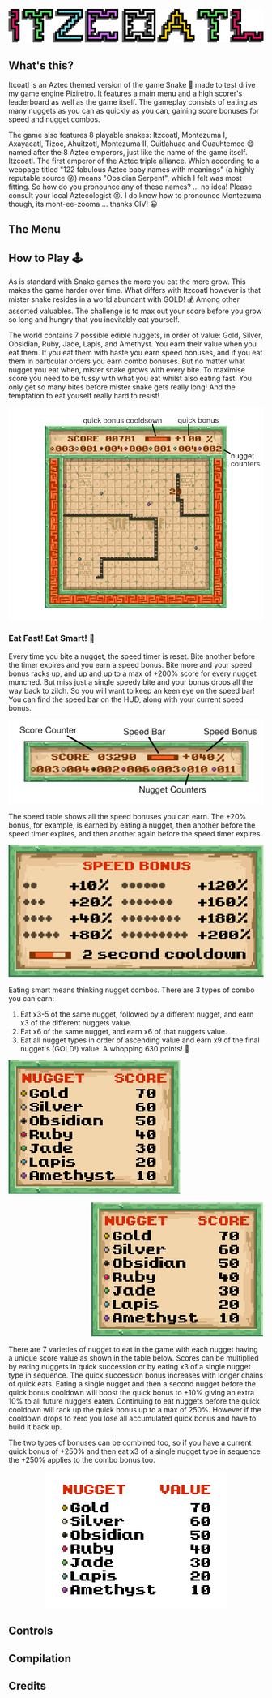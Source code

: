 
<p align="center">
  <img src="img/itzcoatl_title.png" alt="Itzcoatl Title Banner"/>
</p>

## What's this?

Itcoatl is an Aztec themed version of the game Snake :snake: made to test drive my game engine Pixiretro. It features a main menu and a high scorer's leaderboard as well as the game itself. The gameplay consists of eating as many nuggets as you can as quickly as you can, gaining score bonuses for speed and nugget combos.

The game also features 8 playable snakes: Itzcoatl, Montezuma I, Axayacatl, Tizoc, Ahuitzotl, Montezuma II, Cuitlahuac and Cuauhtemoc :sweat_smile: named after the 8 Aztec emperors, just like the name of the game itself. Itzcoatl. The first emperor of the Aztec triple alliance. Which according to a webpage titled "122 fabulous Aztec baby names with meanings" (a highly reputable source :stuck_out_tongue_winking_eye:) means "Obsidian Serpent", which I felt was most fitting. So how do you pronounce any of these names? ... no idea! Please consult your local Aztecologist :stuck_out_tongue_closed_eyes:. I do know how to pronounce Montezuma though, its mont-ee-zooma ... thanks CIV! :grinning:

## The Menu

## How to Play :joystick:

As is standard with Snake games the more you eat the more grow. This makes the game harder over time. What differs with Itzcoatl however is that mister snake resides in a world abundant with GOLD! :moneybag: Among other assorted valuables. The challenge is to max out your score before you grow so long and hungry that you inevitably eat yourself. 

The world contains 7 possible edible nuggets, in order of value: Gold, Silver, Obsidian, Ruby, Jade, Lapis, and Amethyst. You earn their value when you eat them. If you eat them with haste you earn speed bonuses, and if you eat them in particular orders you earn combo bonuses. But no matter what nugget you eat when, mister snake grows with every bite. To maximise score you need to be fussy with what you eat whilst also eating fast. You only get so many bites before mister snake gets really long! And the temptation to eat youself really hard to resist!

<p align="center">
  <img src="img/game_shot.png" alt="Gameplay Screenshot"/>
</p>

### Eat Fast! Eat Smart! :thinking:

Every time you bite a nugget, the speed timer is reset. Bite another before the timer expires and you earn a speed bonus. Bite more and your speed bonus racks up, and up and up to a max of +200% score for every nugget munched. But miss just a single speedy bite and your bonus drops all the way back to zilch. So you will want to keep an keen eye on the speed bar! You can find the speed bar on the HUD, along with your current speed bonus.

<p align="center">
  <img src="img/hud.png" alt="Diagram of in-game HUD"/>
</p>

The speed table shows all the speed bonuses you can earn. The +20% bonus, for example, is earned by eating a nugget, then another before the speed timer expires, and then another again before the speed timer expires.

<p align="center">
  <img src="img/speed_table.png" alt="Table of Speed Bonuses"/>
</p>

Eating smart means thinking nugget combos. There are 3 types of combo you can earn:
1. Eat x3-5 of the same nugget, followed by a different nugget, and earn x3 of the different nuggets value.
2. Eat x6 of the same nugget, and earn x6 of that nuggets value.
3. Eat all nugget types in order of ascending value and earn x9 of the final nugget's (GOLD!) value. A whopping 630 points! :money_mouth_face:

<p align="center">
  <p align="left">
  <img src="img/nugget_table.png" alt="Table of Nugget Score Values"/>
  </p>
  <p align="right">
  <img src="img/nugget_table.png" alt="Table of Nugget Score Values"/>
  </p>

</p>


There are 7 varieties of nugget to eat in the game with each nugget having a unique score value as shown in the table below. Scores can be multiplied by eating nuggets in quick succession or by eating x3 of a single nugget type in sequence. The quick succession bonus increases with longer chains of quick eats. Eating a single nugget and then a second nugget before the quick bonus cooldown will boost the quick bonus to +10% giving an extra 10% to all future nuggets eaten. Continuing to eat nuggets before the quick cooldown will rack up the quick bonus up to a max of 250%. However if the cooldown drops to zero you lose all accumulated quick bonus and have to build it back up.

The two types of bonuses can be combined too, so if you have a current quick bonus of +250% and then eat x3 of a single nugget type in sequence the +250% applies to the combo bonus too.

<p align="center">
  <img src="img/nuggets.png" alt=""/>
</p>

## Controls

## Compilation

## Credits
